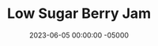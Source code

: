 ---
layout: post
title:  "Low Sugar Berry Jam"
date:   2023-06-05 00:00:00 -05000
categories: 
- Recipes
- Sweet Spreads
permalink: /recipes/berry-jam
image: /assets/Food/Sweet Spreads/Berry Jam/berry-jam.jpg
ing: jam-ing
facts: jam-facts
Prep: 10
Rest: 
Cook: 20
Source1: https://www.youtube.com/watch?v=N5KhL0Al9vE&t=1s
Source2: 
tags: 
- jam
- jelly
- blueberry
- raspberry
- blackberry
- unsweetened applesauce
- pbj
- pb&j
- preserve
- maple syrup
- homey
- frozen berry
Description: As you probably know by now, I love a good PBJ with a low sugar jam. This simple berry jam makes use of extra fresh blackberries or raspberries that you probably picked up at a farmers market. The pectin in the apples helps thicken it and make it slightly sweeter, and the little maple syrup really rounds out the flavors. Each serving is about 1 tbsp, or 19g.
Instructions: 
- To a 10” pan, add the berries and maple syrup. Mash with a potato masher<br><br>

- Over medium heat, add in applesauce, and bring to light simmer. Cook for an additional 2-3 minutes<br><br>

- In a small bowl, mix together oat flour and water to create a slurry, and slowly add to the jam while stirring to avoid clumps. Cook for another 2-3 minutes<br><br>

- Squeeze in some lemon juice at the end to help preserve it<br><br>

- Remove from heat, transfer to a container, and let cool at room temperature for half an hour before moving to the fridge
---